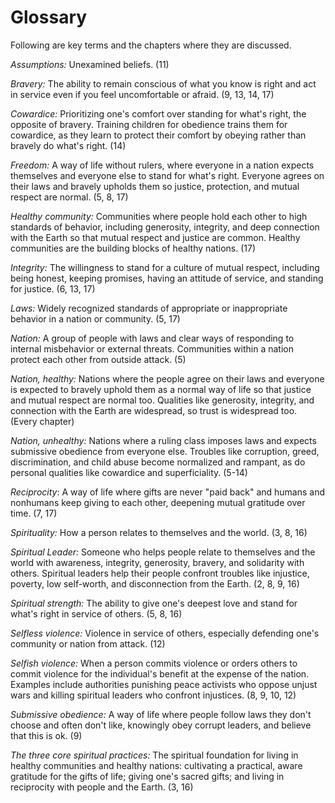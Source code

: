 # Glossary

Following are key terms and the chapters where they are discussed.

_Assumptions:_ Unexamined beliefs. (11)

_Bravery:_ The ability to remain conscious of what you know is right and act in service even if you feel uncomfortable or afraid. (9, 13, 14, 17)

_Cowardice:_ Prioritizing one's comfort over standing for what's right, the opposite of bravery. Training children for obedience trains them for cowardice, as they learn to protect their comfort by obeying rather than bravely do what's right. (14)

_Freedom:_ A way of life without rulers, where everyone in a nation expects themselves and everyone else to stand for what's right. Everyone agrees on their laws and bravely upholds them so justice, protection, and mutual respect are normal. (5, 8, 17)

_Healthy community:_ Communities where people hold each other to high standards of behavior, including generosity, integrity, and deep connection with the Earth so that mutual respect and justice are common. Healthy communities are the building blocks of healthy nations. (17)

_Integrity:_ The willingness to stand for a culture of mutual respect, including being honest, keeping promises, having an attitude of service, and standing for justice. (6, 13, 17)

_Laws:_ Widely recognized standards of appropriate or inappropriate behavior in a nation or community. (5, 17)

_Nation:_ A group of people with laws and clear ways of responding to internal misbehavior or external threats. Communities within a nation protect each other from outside attack. (5)

_Nation, healthy:_ Nations where the people agree on their laws and everyone is expected to bravely uphold them as a normal way of life so that justice and mutual respect are normal too. Qualities like generosity, integrity, and connection with the Earth are widespread, so trust is widespread too. (Every chapter)

_Nation, unhealthy:_ Nations where a ruling class imposes laws and expects submissive obedience from everyone else. Troubles like corruption, greed, discrimination, and child abuse become normalized and rampant, as do personal qualities like cowardice and superficiality. (5-14)

_Reciprocity_: A way of life where gifts are never "paid back" and humans and nonhumans keep giving to each other, deepening mutual gratitude over time. (7, 17)

_Spirituality:_ How a person relates to themselves and the world. (3, 8, 16)

_Spiritual Leader:_ Someone who helps people relate to themselves and the world with awareness, integrity, generosity, bravery, and solidarity with others. Spiritual leaders help their people confront troubles like injustice, poverty, low self-worth, and disconnection from the Earth. (2, 8, 9, 16)

_Spiritual strength:_ The ability to give one's deepest love and stand for what's right in service of others. (5, 8, 16)

_Selfless violence:_ Violence in service of others, especially defending one's community or nation from attack. (12)

_Selfish violence:_ When a person commits violence or orders others to commit violence for the individual's benefit at the expense of the nation. Examples include authorities punishing peace activists who oppose unjust wars and killing spiritual leaders who confront injustices. (8, 9, 10, 12)

_Submissive obedience:_ A way of life where people follow laws they don't choose and often don't like, knowingly obey corrupt leaders, and believe that this is ok. (9)

_The three core spiritual practices:_ The spiritual foundation for living in healthy communities and healthy nations: cultivating a practical, aware gratitude for the gifts of life; giving one's sacred gifts; and living in reciprocity with people and the Earth. (3, 16)

